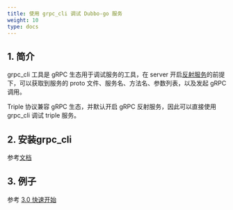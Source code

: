 ```yaml
---
title: 使用 grpc_cli 调试 Dubbo-go 服务
weight: 10
type: docs
---
```


## 1. 简介

grpc_cli 工具是 gRPC 生态用于调试服务的工具，在 server 开启[反射服务](https://github.com/grpc/grpc/blob/master/doc/server-reflection.md)的前提下，可以获取到服务的 proto 文件、服务名、方法名、参数列表，以及发起 gRPC 调用。

Triple 协议兼容 gRPC 生态，并默认开启 gRPC 反射服务，因此可以直接使用 grpc_cli 调试 triple 服务。

## 2. 安装grpc_cli

参考[文档](https://github.com/grpc/grpc/blob/master/doc/command_line_tool.md)

## 3. 例子

参考 [3.0 快速开始](https://dubbogo.github.io/zh-cn/docs/user/quickstart/3.0/quickstart_triple/)


